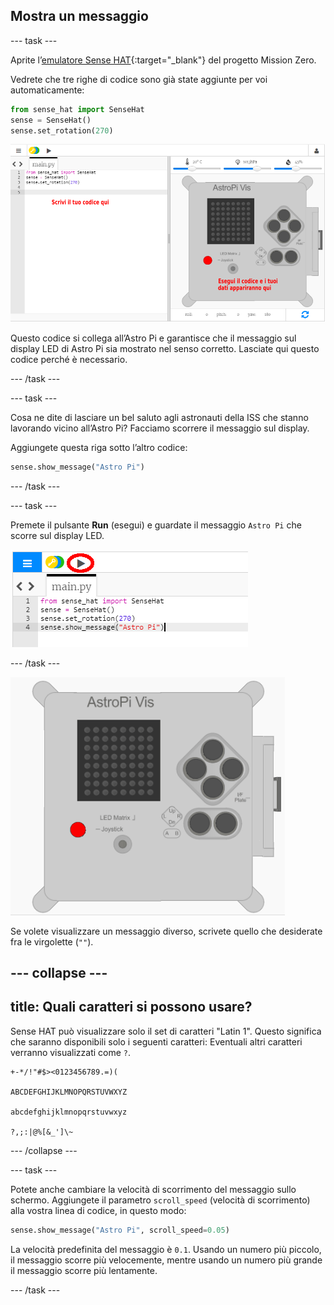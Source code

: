 ## Mostra un messaggio

--- task ---

Aprite l’[emulatore Sense HAT](https://trinket.io/mission-zero){:target="_blank"} del progetto Mission Zero.

Vedrete che tre righe di codice sono già state aggiunte per voi automaticamente:

```python
from sense_hat import SenseHat
sense = SenseHat()
sense.set_rotation(270)
```

![emulatore sense hat](images/sense-hat-emulator.png)

Questo codice si collega all’Astro Pi e garantisce che il messaggio sul display LED di Astro Pi sia mostrato nel senso corretto. Lasciate qui questo codice perché è necessario.

--- /task ---

--- task ---

Cosa ne dite di lasciare un bel saluto agli astronauti della ISS che stanno lavorando vicino all’Astro Pi? Facciamo scorrere il messaggio sul display.

Aggiungete questa riga sotto l’altro codice:

```python
sense.show_message("Astro Pi")
```

--- /task ---

--- task ---

Premete il pulsante **Run** (esegui) e guardate il messaggio `Astro Pi` che scorre sul display LED.

![mostra il codice del messaggio fai clic su Esegui](images/show-message-code-annotated.PNG)

--- /task ---

![Scorrimento del messaggio](images/scroll-message.gif)

Se volete visualizzare un messaggio diverso, scrivete quello che desiderate fra le virgolette (`""`).

--- collapse ---
---
title: Quali caratteri si possono usare?
---

Sense HAT può visualizzare solo il set di caratteri "Latin 1". Questo significa che saranno disponibili solo i seguenti caratteri: Eventuali altri caratteri verranno visualizzati come `?`.

    +-*/!"#$><0123456789.=)(
    
    ABCDEFGHIJKLMNOPQRSTUVWXYZ
    
    abcdefghijklmnopqrstuvwxyz
    
    ?,;:|@%[&_']\~
    

--- /collapse ---

--- task ---

Potete anche cambiare la velocità di scorrimento del messaggio sullo schermo. Aggiungete il parametro `scroll_speed` (velocità di scorrimento) alla vostra linea di codice, in questo modo:

```python
sense.show_message("Astro Pi", scroll_speed=0.05)
```

La velocità predefinita del messaggio è `0.1`. Usando un numero più piccolo, il messaggio scorre più velocemente, mentre usando un numero più grande il messaggio scorre più lentamente.

--- /task ---